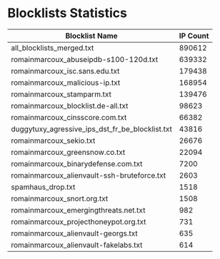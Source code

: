 # Blocklists Statistics
| Blocklist Name | IP Count |
|----|----|
| all_blocklists_merged.txt | 890612 |
| romainmarcoux_abuseipdb-s100-120d.txt | 639332 |
| romainmarcoux_isc.sans.edu.txt | 179438 |
| romainmarcoux_malicious-ip.txt | 168954 |
| romainmarcoux_stamparm.txt | 139476 |
| romainmarcoux_blocklist.de-all.txt | 98623 |
| romainmarcoux_cinsscore.com.txt | 66382 |
| duggytuxy_agressive_ips_dst_fr_be_blocklist.txt | 43816 |
| romainmarcoux_sekio.txt | 26676 |
| romainmarcoux_greensnow.co.txt | 22094 |
| romainmarcoux_binarydefense.com.txt | 7200 |
| romainmarcoux_alienvault-ssh-bruteforce.txt | 2603 |
| spamhaus_drop.txt | 1518 |
| romainmarcoux_snort.org.txt | 1508 |
| romainmarcoux_emergingthreats.net.txt | 982 |
| romainmarcoux_projecthoneypot.org.txt | 731 |
| romainmarcoux_alienvault-georgs.txt | 635 |
| romainmarcoux_alienvault-fakelabs.txt | 614 |
